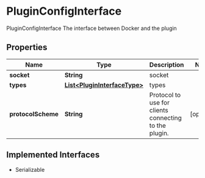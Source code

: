 

# PluginConfigInterface

PluginConfigInterface The interface between Docker and the plugin

## Properties

| Name | Type | Description | Notes |
|------------ | ------------- | ------------- | -------------|
|**socket** | **String** | socket |  |
|**types** | [**List&lt;PluginInterfaceType&gt;**](PluginInterfaceType.md) | types |  |
|**protocolScheme** | **String** | Protocol to use for clients connecting to the plugin. |  [optional] |


## Implemented Interfaces

* Serializable


